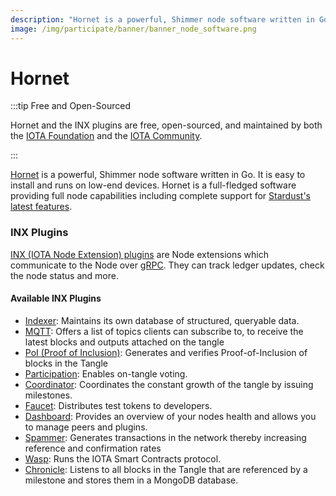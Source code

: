 ```yaml
---
description: "Hornet is a powerful, Shimmer node software written in Go. It is easy to install and runs on low-end devices."
image: /img/participate/banner/banner_node_software.png
---
```

# Hornet

:::tip Free and Open-Sourced

Hornet and the INX plugins are free, open-sourced, and maintained by both the [IOTA Foundation](https://www.iota.org/)
and
the [IOTA Community](https://wiki.iota.org/shimmer/community/the-community/how-to-support/).

:::

[Hornet](https://wiki.iota.org/shimmer/hornet/welcome) is a powerful, Shimmer node software written in Go. It is easy to
install and runs on low-end devices. Hornet is a full-fledged software providing
full node capabilities including complete support for [Stardust's latest features](../introduction.md).

### INX Plugins

[INX (IOTA Node Extension) plugins](https://github.com/iotaledger/inx) are Node extensions which communicate to the Node
over [gRPC](https://grpc.io). They can track ledger updates, check the node status and more.

#### Available INX Plugins

* [Indexer](https://wiki.iota.org/shimmer/inx-indexer/welcome/): Maintains its own database of structured, queryable data. 
* [MQTT](https://wiki.iota.org/shimmer/inx-mqtt/welcome/): Offers a list of topics clients can subscribe to, to receive the latest blocks and outputs attached on the tangle
* [PoI (Proof of Inclusion)](https://wiki.iota.org/shimmer/inx-poi/welcome/):  Generates and verifies Proof-of-Inclusion of blocks in the Tangle
* [Participation](https://wiki.iota.org/shimmer/inx-participation/welcome/): Enables on-tangle voting. 
* [Coordinator](https://wiki.iota.org/shimmer/inx-coordinator/welcome/): Coordinates the constant growth of the tangle by issuing milestones. 
* [Faucet](https://wiki.iota.org/shimmer/inx-faucet/welcome/): Distributes test tokens to developers.
* [Dashboard](https://wiki.iota.org/shimmer/inx-dashboard/welcome/): Provides an overview of your nodes health and allows you to manage peers and plugins.
* [Spammer](https://wiki.iota.org/shimmer/inx-spammer/welcome/): Generates transactions in the network thereby increasing reference and confirmation rates
* [Wasp](https://wiki.iota.org/shimmer/smart-contracts/guide/chains_and_nodes/running-a-node/): Runs the IOTA Smart Contracts protocol.
* [Chronicle](https://wiki.iota.org/shimmer/chronicle/welcome/): Listens to all blocks in the Tangle that are referenced by a milestone and stores them in a MongoDB database.